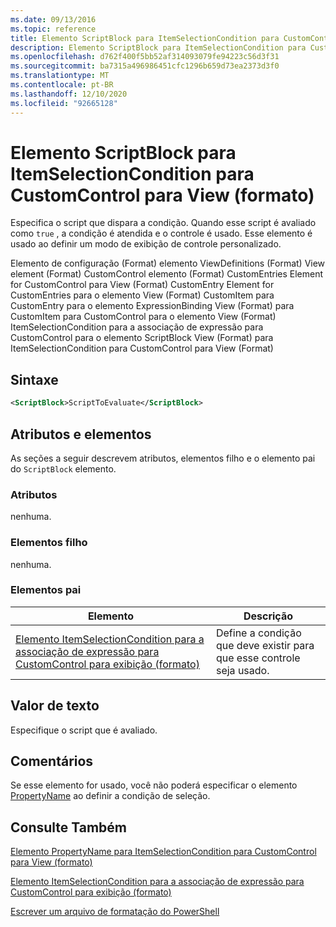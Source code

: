 ```yaml
---
ms.date: 09/13/2016
ms.topic: reference
title: Elemento ScriptBlock para ItemSelectionCondition para CustomControl para View (formato)
description: Elemento ScriptBlock para ItemSelectionCondition para CustomControl para View (formato)
ms.openlocfilehash: d762f400f5bb52af314093079fe94223c56d3f31
ms.sourcegitcommit: ba7315a496986451cfc1296b659d73ea2373d3f0
ms.translationtype: MT
ms.contentlocale: pt-BR
ms.lasthandoff: 12/10/2020
ms.locfileid: "92665128"
---
```

# <a name="scriptblock-element-for-itemselectioncondition-for-customcontrol-for-view-format"></a>Elemento ScriptBlock para ItemSelectionCondition para CustomControl para View (formato)

Especifica o script que dispara a condição. Quando esse script é avaliado como `true` , a condição é atendida e o controle é usado. Esse elemento é usado ao definir um modo de exibição de controle personalizado.

Elemento de configuração (Format) elemento ViewDefinitions (Format) View element (Format) CustomControl elemento (Format) CustomEntries Element for CustomControl para View (Format) CustomEntry Element for CustomEntries para o elemento View (Format) CustomItem para CustomEntry para o elemento ExpressionBinding View (Format) para CustomItem para CustomControl para o elemento View (Format) ItemSelectionCondition para a associação de expressão para CustomControl para o elemento ScriptBlock View (Format) para ItemSelectionCondition para CustomControl para View (Format)

## <a name="syntax"></a>Sintaxe

```xml
<ScriptBlock>ScriptToEvaluate</ScriptBlock>
```

## <a name="attributes-and-elements"></a>Atributos e elementos

As seções a seguir descrevem atributos, elementos filho e o elemento pai do `ScriptBlock` elemento.

### <a name="attributes"></a>Atributos

nenhuma.

### <a name="child-elements"></a>Elementos filho

nenhuma.

### <a name="parent-elements"></a>Elementos pai

|Elemento|Descrição|
|-------------|-----------------|
|[Elemento ItemSelectionCondition para a associação de expressão para CustomControl para exibição (formato)](./itemselectioncondition-element-for-expressionbinding-for-customcontrol-format.md)|Define a condição que deve existir para que esse controle seja usado.|

## <a name="text-value"></a>Valor de texto

Especifique o script que é avaliado.

## <a name="remarks"></a>Comentários

Se esse elemento for usado, você não poderá especificar o elemento [PropertyName](./propertyname-element-for-itemselectioncondition-for-customcontrol-for-view-format.md) ao definir a condição de seleção.

## <a name="see-also"></a>Consulte Também

[Elemento PropertyName para ItemSelectionCondition para CustomControl para View (formato)](./propertyname-element-for-itemselectioncondition-for-customcontrol-for-view-format.md)

[Elemento ItemSelectionCondition para a associação de expressão para CustomControl para exibição (formato)](./itemselectioncondition-element-for-expressionbinding-for-customcontrol-format.md)

[Escrever um arquivo de formatação do PowerShell](./writing-a-powershell-formatting-file.md)
